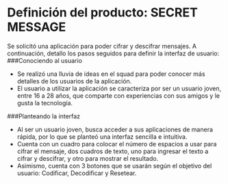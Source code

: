 # Definición del producto: SECRET MESSAGE

Se solicitó una aplicación para poder cifrar y descifrar mensajes. A continuación, detallo los pasos seguidos para definir la interfaz de usuario:
###Conociendo al usuario
* Se realizó una lluvia de ideas en el squad para poder conocer más detalles de los usuarios de la aplicación.
* El usuario a utilizar la aplicación se caracteriza por ser un usuario joven, entre 16 a 28 años, que comparte con experiencias con sus amigos y le gusta la tecnología.

###Planteando la interfaz
* Al ser un usuario joven, busca acceder a sus aplicaciones de manera rápida, por lo que se planteó una  interfaz sencilla e intuitiva.
* Cuenta con un cuadro para colocar el número de espacios a usar para cifrar el mensaje, dos cuadros de texto, uno para ingresar el texto a cifrar y descifrar, y otro para mostrar el resultado.
* Asimismo, cuenta con 3 botones que se usarán según el objetivo del usuario: Codificar, Decodificar y Resetear.

